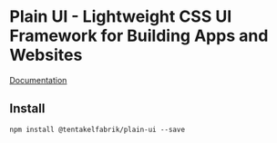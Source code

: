 # Plain UI - Lightweight CSS UI Framework for Building Apps and Websites

[Documentation](https://plain-ui-com)  

## Install

```
npm install @tentakelfabrik/plain-ui --save
```